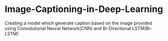 # Image-Captioning-in-Deep-Learning
Creating a model which generate caption based on the image provided using Convolutional Neural Network(CNN) and Bi-Directional LSTM(Bi-LSTM)
